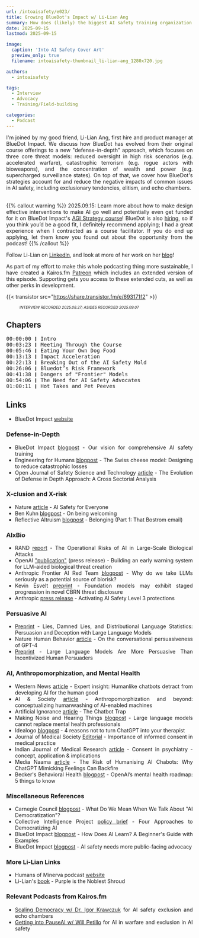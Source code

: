```yaml
---
url: /intoaisafety/e023/
title: Growing BlueDot's Impact w/ Li-Lian Ang
summary: How does (likely) the biggest AI safety training organization do it? Li-Lian Ang shares their strategy.
date: 2025-09-15
lastmod: 2025-09-15

image:
  caption: 'Into AI Safety Cover Art'
  preview_only: true
  filename: intoaisafety-thumbnail_li-lian-ang_1280x720.jpg

authors:
  - intoaisafety

tags:
  - Interview
  - Advocacy
  - Training/Field-building

categories:
  - Podcast
---
```


<div style="text-align: justify">
    I'm joined by my good friend, Li-Lian Ang, first hire and product manager at BlueDot Impact. We discuss how BlueDot has evolved from their original course offerings to a new "defense-in-depth" approach, which focuses on three core threat models: reduced oversight in high risk scenarios (e.g. accelerated warfare), catastrophic terrorism (e.g. rogue actors with bioweapons), and the concentration of wealth and power (e.g. supercharged surveillance states). On top of that, we cover how BlueDot's strategies account for and reduce the negative impacts of common issues in AI safety, including exclusionary tendencies, elitism, and echo chambers.<br><br>

{{% callout warning %}}
2025.09.15: Learn more about how to make design effective interventions to make AI go well and potentially even get funded for it on BlueDot Impact's <a href="https://bluedot.org/courses/agi-strategy" target="_blank" rel="noreferrer noopener">AGI Strategy course</a>! BlueDot is also <a href="https://bluedot.org/join-us" target="_blank" rel="noreferrer noopener">hiring</a>, so if you think you’d be a good fit, I definitely recommend applying; I had a great experience when I contracted as a course facilitator. If you do end up applying, let them know you found out about the opportunity from the podcast!
{{% /callout %}}

Follow Li-Lian on [LinkedIn](https://www.linkedin.com/in/anglilian/), and look at more of her work on her [blog](https://anglilian.com/)!

As part of my effort to make this whole podcasting thing more sustainable, I have created a Kairos.fm [Patreon](https://www.patreon.com/cw/Kairosfm) which includes an extended version of this episode. Supporting gets you access to these extended cuts, as well as other perks in development.

{{< transistor src="https://share.transistor.fm/e/693171f2" >}}
<div style="font-size: x-small;font-style: italic;padding-left: 2.25rem;">INTERVIEW RECORDED 2025.08.27; ASIDES RECORDED 2025.09.07</div>

## Chapters

<div style="text-align: left; font-family:monospace;">
00:00:00 ❙ Intro<br>
00:03:23 ❙ Meeting Through the Course<br>
00:05:46 ❙ Eating Your Own Dog Food<br>
00:13:13 ❙ Impact Acceleration<br>
00:22:13 ❙ Breaking Out of the AI Safety Mold<br>
00:26:06 ❙ Bluedot’s Risk Framework<br>
00:41:38 ❙ Dangers of "Frontier" Models<br>
00:54:06 ❙ The Need for AI Safety Advocates<br>
01:00:11 ❙ Hot Takes and Pet Peeves
</div>

## Links
- BlueDot Impact [website](https://bluedot.org)

### Defense-in-Depth
- BlueDot Impact [blogpost](https://bluedot.org/blog/course-portfolio-vision) - Our vision for comprehensive AI safety training
- Engineering for Humans [blogpost](https://www.engineeringforhumans.com/systems-engineering/the-swiss-cheese-model-designing-to-reduce-catastrophic-losses/) - The Swiss cheese model: Designing to reduce catastrophic losses
- Open Journal of Safety Science and Technology [article](https://www.scirp.org/journal/paperinformation?paperid=70457) - The Evolution of Defense in Depth Approach: A Cross Sectorial Analysis

### X-clusion and X-risk
- Nature [article](https://arxiv.org/abs/2502.09288) - AI Safety for Everyone
- Ben Kuhn [blogpost](https://www.benkuhn.net/welcoming/) - On being welcoming
- Reflective Altruism [blogpost](https://reflectivealtruism.com/2023/01/12/off-series-that-bostrom-email/) - Belonging (Part 1: That Bostrom email)

### AIxBio
- RAND [report](https://www.rand.org/pubs/research_reports/RRA2977-2.html) - The Operational Risks of AI in Large-Scale Biological Attacks
- OpenAI ["publication"](https://openai.com/index/building-an-early-warning-system-for-llm-aided-biological-threat-creation/) (press release) - Building an early warning system for LLM-aided biological threat creation
- Anthropic Frontier AI Red Team [blogpost](https://red.anthropic.com/2025/biorisk/) - Why do we take LLMs seriously as a potential source of biorisk?
- Kevin Esvelt [preprint](https://arxiv.org/pdf/2503.15182) - Foundation models may exhibit staged progression in novel CBRN threat disclosure
- Anthropic [press release](https://www.anthropic.com/news/activating-asl3-protections) - Activating AI Safety Level 3 protections

### Persuasive AI
- [Preprint](https://arxiv.org/abs/2412.17128v1) - Lies, Damned Lies, and Distributional Language Statistics: Persuasion and Deception with Large Language Models
- Nature Human Behavior [article](https://www.nature.com/articles/s41562-025-02194-6?error=cookies_not_supported&code=32f522a9-c964-4efa-9565-e013fbef4d63) - On the conversational persuasiveness of GPT-4
- [Preprint](https://arxiv.org/abs/2505.09662) - Large Language Models Are More Persuasive Than Incentivized Human Persuaders

### AI, Anthropomorphization, and Mental Health
- Western News [article](https://news.westernu.ca/2025/08/danger-of-anthropomorphic-ai/) - Expert insight: Humanlike chatbots detract from developing AI for the human good
- AI & Society [article](https://link.springer.com/article/10.1007/s00146-022-01492-1) - Anthropomorphization and beyond: conceptualizing humanwashing of AI-enabled machines
- Artificial Ignorance [article](https://www.ignorance.ai/p/the-chatbot-trap) - The Chatbot Trap
- Making Noise and Hearing Things [blogpost](https://makingnoiseandhearingthings.com/2022/08/03/large-language-models-cannot-replace-mental-health-professionals/) - Large language models cannot replace mental health professionals
- Idealogo [blogpost](https://www.brightfama.com/blog/2025/08/28/4-reasons-not-to-turn-chatgpt-into-your-therapist/) - 4 reasons not to turn ChatGPT into your therapist
- Journal of Medical Society [Editorial](https://journals.lww.com/jmso/fulltext/2024/38010/importance_of_informed_consent_in_medical_practice.1.aspx) - Importance of informed consent in medical practice
- Indian Journal of Medical Research [article](https://pmc.ncbi.nlm.nih.gov/articles/PMC7055160/) - Consent in psychiatry - concept, application & implications
- Media Naama [article](https://www.medianama.com/2025/04/223-chatgpt-sycophantic-tone-risks-humanizing-ai-chatbots/) - The Risk of Humanising AI Chabots: Why ChatGPT Mimicking Feelings Can Backfire
- Becker's Behavioral Health [blogpost](https://www.beckersbehavioralhealth.com/ai-2/openais-mental-health-roadmap-5-things-to-know/) - OpenAI’s mental health roadmap: 5 things to know

### Miscellaneous References
- Carnegie Council [blogpost](https://carnegiecouncil.org/media/article/what-do-we-mean-when-we-talk-about-ai-democratization) - What Do We Mean When We Talk About "AI Democratization"?
- Collective Intelligence Project [policy brief](https://www.cip.org/research/democratizing-ai) - Four Approaches to Democratizing AI
- BlueDot Impact [blogpost](https://bluedot.org/blog/how-does-ai-learn) - How Does AI Learn? A Beginner's Guide with Examples
- BlueDot Impact [blogpost](https://bluedot.org/blog/ai-safety-advocacy) - AI safety needs more public-facing advocacy

### More Li-Lian Links
- Humans of Minerva podcast [website](https://humansofminerva.com)
- Li-Lian's [book](https://www.goodreads.com/book/show/57027582-purple-is-the-noblest-shroud) - Purple is the Noblest Shroud

### Relevant Podcasts from Kairos.fm
- [Scaling Democracy w/ Dr. Igor Krawczuk](https://kairos.fm/intoaisafety/e019/) for AI safety exclusion and echo chambers
- [Getting into PauseAI w/ Will Petillo](https://kairos.fm/intoaisafety/e021/) for AI in warfare and exclusion in AI safety

<!-- end of the list -->
</div>
